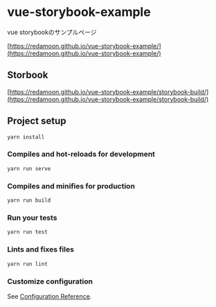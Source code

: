 # vue-storybook-example

vue storybookのサンプルページ

[https://redamoon.github.io/vue-storybook-example/](https://redamoon.github.io/vue-storybook-example/)

## Storbook

[https://redamoon.github.io/vue-storybook-example/storybook-build/](https://redamoon.github.io/vue-storybook-example/storybook-build/)

## Project setup
```
yarn install
```

### Compiles and hot-reloads for development
```
yarn run serve
```

### Compiles and minifies for production
```
yarn run build
```

### Run your tests
```
yarn run test
```

### Lints and fixes files
```
yarn run lint
```

### Customize configuration
See [Configuration Reference](https://cli.vuejs.org/config/).
